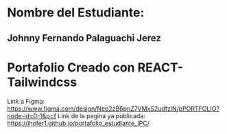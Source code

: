 # Nombre del Estudiante:
## Johnny  Fernando Palaguachi Jerez



# Portafolio Creado con REACT-Tailwindcss

Link a Figma: https://www.figma.com/design/Neo2zB6pnZ7VMxS2udfzlN/pPORTFOLIO?node-id=0-1&p=f
Link de la pagina ya publicada: https://jhofer1.github.io/portafolio_estudiante_IPC/
# 